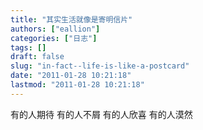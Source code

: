 ```yaml
---
title: "其实生活就像是寄明信片"
authors: ["eallion"]
categories: ["日志"]
tags: []
draft: false
slug: "in-fact--life-is-like-a-postcard"
date: "2011-01-28 10:21:18"
lastmod: "2011-01-28 10:21:18"
---
```


有的人期待
有的人不屑
有的人欣喜
有的人漠然
